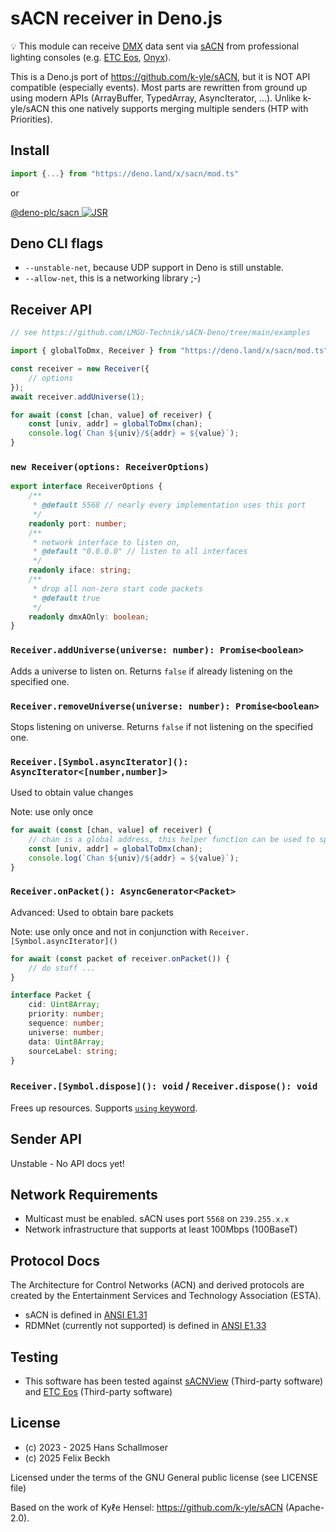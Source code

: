 # sACN receiver in Deno.js

💡 This module can receive [DMX](https://en.wikipedia.org/wiki/DMX512) data sent
via [sACN](https://en.wikipedia.org/wiki/E1.31) from professional lighting
consoles (e.g. [ETC Eos](https://www.etcconnect.com/),
[Onyx](https://obsidiancontrol.com/)).

This is a Deno.js port of https://github.com/k-yle/sACN, but it is NOT API
compatible (especially events). Most parts are rewritten from ground up using
modern APIs (ArrayBuffer, TypedArray, AsyncIterator, ...). Unlike k-yle/sACN
this one natively supports merging multiple senders (HTP with Priorities).

## Install

```typescript
import {...} from "https://deno.land/x/sacn/mod.ts"
```

or

[@deno-plc/sacn ![JSR](https://jsr.io/badges/@deno-plc/sacn)](https://jsr.io/@deno-plc/sacn)

## Deno CLI flags

- `--unstable-net`, because UDP support in Deno is still unstable.
- `--allow-net`, this is a networking library ;-)

## Receiver API

```typescript
// see https://github.com/LMGU-Technik/sACN-Deno/tree/main/examples

import { globalToDmx, Receiver } from "https://deno.land/x/sacn/mod.ts";

const receiver = new Receiver({
    // options
});
await receiver.addUniverse(1);

for await (const [chan, value] of receiver) {
    const [univ, addr] = globalToDmx(chan);
    console.log(`Chan ${univ}/${addr} = ${value}`);
}
```

### `new Receiver(options: ReceiverOptions)`

```typescript
export interface ReceiverOptions {
    /**
     * @default 5568 // nearly every implementation uses this port
     */
    readonly port: number;
    /**
     * network interface to listen on,
     * @default "0.0.0.0" // listen to all interfaces
     */
    readonly iface: string;
    /**
     * drop all non-zero start code packets
     * @default true
     */
    readonly dmxAOnly: boolean;
}
```

### `Receiver.addUniverse(universe: number): Promise<boolean>`

Adds a universe to listen on. Returns `false` if already listening on the
specified one.

### `Receiver.removeUniverse(universe: number): Promise<boolean>`

Stops listening on universe. Returns `false` if not listening on the specified
one.

### `Receiver.[Symbol.asyncIterator](): AsyncIterator<[number,number]>`

Used to obtain value changes

Note: use only once

```typescript
for await (const [chan, value] of receiver) {
    // chan is a global address, this helper function can be used to split into universe and address
    const [univ, addr] = globalToDmx(chan);
    console.log(`Chan ${univ}/${addr} = ${value}`);
}
```

### `Receiver.onPacket(): AsyncGenerator<Packet>`

Advanced: Used to obtain bare packets

Note: use only once and not in conjunction with
`Receiver.[Symbol.asyncIterator]()`

```typescript
for await (const packet of receiver.onPacket()) {
    // do stuff ...
}
```

```typescript
interface Packet {
    cid: Uint8Array;
    priority: number;
    sequence: number;
    universe: number;
    data: Uint8Array;
    sourceLabel: string;
}
```

### `Receiver.[Symbol.dispose](): void` / `Receiver.dispose(): void`

Frees up resources. Supports
[`using` keyword](https://devblogs.microsoft.com/typescript/announcing-typescript-5-2/#using-declarations-and-explicit-resource-management).

## Sender API

Unstable - No API docs yet!

## Network Requirements

- Multicast must be enabled. sACN uses port `5568` on `239.255.x.x`
- Network infrastructure that supports at least 100Mbps (100BaseT)

## Protocol Docs

The Architecture for Control Networks (ACN) and derived protocols are created by
the Entertainment Services and Technology Association (ESTA).

- sACN is defined in [ANSI E1.31](./docs/E1.31-2018.pdf)
- RDMNet (currently not supported) is defined in
  [ANSI E1.33](./docs/E1.33-2019.pdf)

## Testing

- This software has been tested against [sACNView](https://sacnview.org/)
  (Third-party software) and [ETC Eos](https://www.etcconnect.com/) (Third-party
  software)

## License

- (c) 2023 - 2025 Hans Schallmoser
- (c) 2025 Felix Beckh

Licensed under the terms of the GNU General public license (see LICENSE file)

Based on the work of Kyℓe Hensel: https://github.com/k-yle/sACN (Apache-2.0).
